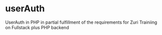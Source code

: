# userAuth
 UserAuth in PHP in partial fulfillment of the requirements for Zuri Trainiing on Fullstack plus PHP backend
